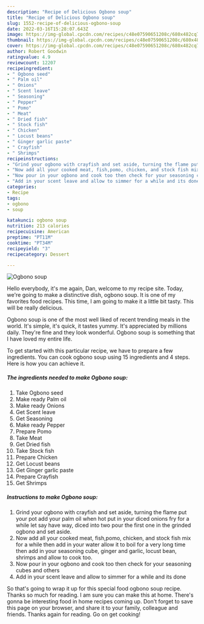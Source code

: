 ```yaml
---
description: "Recipe of Delicious Ogbono soup"
title: "Recipe of Delicious Ogbono soup"
slug: 1552-recipe-of-delicious-ogbono-soup
date: 2022-03-16T15:28:07.643Z
image: https://img-global.cpcdn.com/recipes/c48e07590651208c/680x482cq70/ogbono-soup-recipe-main-photo.jpg
thumbnail: https://img-global.cpcdn.com/recipes/c48e07590651208c/680x482cq70/ogbono-soup-recipe-main-photo.jpg
cover: https://img-global.cpcdn.com/recipes/c48e07590651208c/680x482cq70/ogbono-soup-recipe-main-photo.jpg
author: Robert Goodwin
ratingvalue: 4.9
reviewcount: 12207
recipeingredient:
- " Ogbono seed"
- " Palm oil"
- " Onions"
- " Scent leave"
- " Seasoning"
- " Pepper"
- " Pomo"
- " Meat"
- " Dried fish"
- " Stock fish"
- " Chicken"
- " Locust beans"
- " Ginger garlic paste"
- " Crayfish"
- " Shrimps"
recipeinstructions:
- "Grind your ogbono with crayfish and set aside, turning the flame put your pot add your palm oil when hot put in your diced onions fry for a while let say have way, diced into two pour the first one in the grinded ogbono and set aside."
- "Now add all your cooked meat, fish,pomo, chicken, and stock fish mix for a while then add in your water allow it to boil for a very long time then add in your seasoning cube, ginger and garlic, locust bean, shrimps and allow to cook too."
- "Now pour in your ogbono and cook too then check for your seasoning cubes and others"
- "Add in your scent leave and allow to simmer for a while and its done"
categories:
- Recipe
tags:
- ogbono
- soup

katakunci: ogbono soup 
nutrition: 213 calories
recipecuisine: American
preptime: "PT11M"
cooktime: "PT34M"
recipeyield: "3"
recipecategory: Dessert

---
```



![Ogbono soup](https://img-global.cpcdn.com/recipes/c48e07590651208c/680x482cq70/ogbono-soup-recipe-main-photo.jpg)

Hello everybody, it's me again, Dan, welcome to my recipe site. Today, we're going to make a distinctive dish, ogbono soup. It is one of my favorites food recipes. This time, I am going to make it a little bit tasty. This will be really delicious.

Ogbono soup is one of the most well liked of recent trending meals in the world. It's simple, it's quick, it tastes yummy. It's appreciated by millions daily. They're fine and they look wonderful. Ogbono soup is something that I have loved my entire life.




To get started with this particular recipe, we have to prepare a few ingredients. You can cook ogbono soup using 15 ingredients and 4 steps. Here is how you can achieve it.

<!--inarticleads1-->

##### The ingredients needed to make Ogbono soup:

1. Take  Ogbono seed
1. Make ready  Palm oil
1. Make ready  Onions
1. Get  Scent leave
1. Get  Seasoning
1. Make ready  Pepper
1. Prepare  Pomo
1. Take  Meat
1. Get  Dried fish
1. Take  Stock fish
1. Prepare  Chicken
1. Get  Locust beans
1. Get  Ginger garlic paste
1. Prepare  Crayfish
1. Get  Shrimps




<!--inarticleads2-->

##### Instructions to make Ogbono soup:

1. Grind your ogbono with crayfish and set aside, turning the flame put your pot add your palm oil when hot put in your diced onions fry for a while let say have way, diced into two pour the first one in the grinded ogbono and set aside.
1. Now add all your cooked meat, fish,pomo, chicken, and stock fish mix for a while then add in your water allow it to boil for a very long time then add in your seasoning cube, ginger and garlic, locust bean, shrimps and allow to cook too.
1. Now pour in your ogbono and cook too then check for your seasoning cubes and others
1. Add in your scent leave and allow to simmer for a while and its done




So that's going to wrap it up for this special food ogbono soup recipe. Thanks so much for reading. I am sure you can make this at home. There's gonna be interesting food in home recipes coming up. Don't forget to save this page on your browser, and share it to your family, colleague and friends. Thanks again for reading. Go on get cooking!

